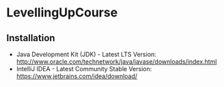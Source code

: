 # LevellingUpCourse

## Installation
- Java Development Kit (JDK) - Latest LTS Version:
http://www.oracle.com/technetwork/java/javase/downloads/index.html
- IntelliJ IDEA - Latest Community Stable Version:
https://www.jetbrains.com/idea/download/